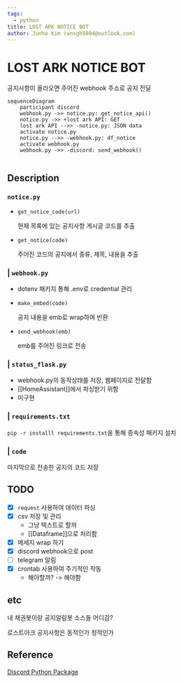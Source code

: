 ```yaml
---
tags:
  - python
title: LOST ARK NOTICE BOT
author: Junho Kim (wnsgh9804@outlook.com)
---
```

# LOST ARK NOTICE BOT
공지사항이 올라오면 주어진 webhook 주소로 공지 전달

```mermaid
sequenceDiagram
	participant discord
	webhook.py ->> notice.py: get_notice_api()
	notice.py ->> +lost ark API: GET
	lost ark API -->> -notice.py: JSON data
	activate notice.py
	notice.py -->> -webhook.py: df_notice
	activate webhook.py
	webhook.py ->> -discord: send_webhook()
	

```

## Description

###  `notice.py`
 * `get_notice_code(url)`
    
    현재 목록에 있는 공지사항 게시글 코드를 추출
 * `get_notice(code)`

    주어진 코드의 공지에서 종류, 제목, 내용을 추출

### | `webhook.py`
* dotenv 패키지 통해 .env로 credential 관리
* `make_embed(code)`

    공지 내용을 emb로 wrap하여 반환
* `send_webhook(emb)`

    emb를 주어진 링크로 전송

    

### | `status_flask.py` 

* webhook.py의 동작상태를 저장, 웹페이지로 전달함
* [[HomeAssistant]]에서 파싱받기 위함
* 미구현



### | `requirements.txt`
 `pip -r installl requirements.txt`을 통해 종속성 패키지 설치

### | `code`
 마지막으로 전송한 공지의 코드 저장

## TODO
- [x] `request` 사용하여 데이터 파싱
- [x] csv 저장 및 관리
    - 그냥 텍스트로 할까
    - [[Dataframe]]으로 처리함
- [x] 메세지 wrap 하기
- [x] discord webhook으로 post
- [ ] telegram 알림
- [x] crontab 사용하여 주기적인 작동
    - 해야할까? -> 해야함

## etc
내 채권봇이랑 공지알림봇 소스들 어디감? 

로스트아크 공지사항은 동적인가 정적인가


## Reference
[Discord Python Package](https://discordpy.readthedocs.io/en/stable/api.html)

